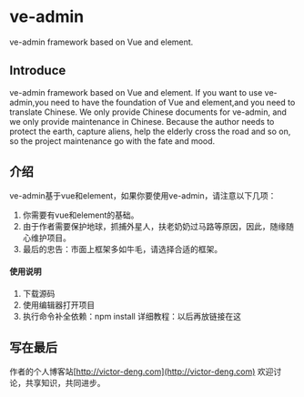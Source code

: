 # ve-admin
ve-admin framework based on Vue and element.

## Introduce
ve-admin framework based on Vue and element. If you want to use ve-admin,you need to have the foundation of Vue and element,and you need to translate Chinese. We only provide Chinese documents for ve-admin, and we only provide maintenance in Chinese. Because the author needs to protect the earth, capture aliens, help the elderly cross the road and so on, so the project maintenance go with the fate and mood.

## 介绍
ve-admin基于vue和element，如果你要使用ve-admin，请注意以下几项：
1.  你需要有vue和element的基础。
2.  由于作者需要保护地球，抓捕外星人，扶老奶奶过马路等原因，因此，随缘随心维护项目。
3.  最后的忠告：市面上框架多如牛毛，请选择合适的框架。

#### 使用说明
1.  下载源码
2.  使用编辑器打开项目
3.  执行命令补全依赖：npm install
详细教程：以后再放链接在这

## 写在最后
作者的个人博客站[http://victor-deng.com](http://victor-deng.com)  欢迎讨论，共享知识，共同进步。
